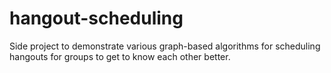 # hangout-scheduling
Side project to demonstrate various graph-based algorithms for scheduling hangouts for groups to get to know each other better.
